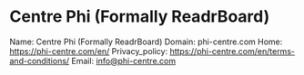 
# Centre Phi (Formally ReadrBoard)

Name: Centre Phi (Formally ReadrBoard)
Domain: phi-centre.com
Home: https://phi-centre.com/en/
Privacy_policy: https://phi-centre.com/en/terms-and-conditions/
Email: info@phi-centre.com
